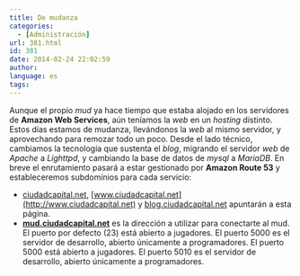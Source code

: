 ```yaml
---
title: De mudanza
categories:
  - [Administración]
url: 381.html
id: 381
date: 2014-02-24 22:02:59
author:
language: es
tags:
---
```


Aunque el propio _mud_ ya hace tiempo que estaba alojado en los servidores de **Amazon Web Services**, aún teníamos la _web_ en un _hosting_ distinto. Estos días estamos de mudanza, llevándonos la _web_ al mismo servidor, y aprovechando para remozar todo un poco. Desde el lado técnico, cambiamos la tecnología que sustenta el _blog_, migrando el servidor _web_ de _Apache_ a _Lighttpd_, y cambiando la base de datos de _mysql_ a _MariaDB_. En breve el enrutamiento pasará a estar gestionado por **Amazon Route 53** y estableceremos subdominios para cada servicio:

*   [ciudadcapital.net](http://ciudadcapital.net), [www.ciudadcapital.net](http://www.ciudadcapital.net) y [blog.ciudadcapital.net](http://blog.ciudadcapital.net) apuntarán a esta página.
*   **[mud.ciudadcapital.net](telnet://mud.ciudadcapital.net)** es la dirección a utilizar para conectarte al mud. El puerto por defecto (23) está abierto a jugadores. El puerto 5000 es el servidor de desarrollo, abierto únicamente a programadores. El puerto 5000 está abierto a jugadores. El puerto 5010 es el servidor de desarrollo, abierto únicamente a programadores.